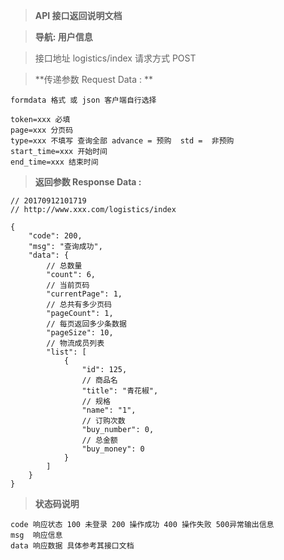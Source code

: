 > **API 接口返回说明文档**

> **导航: 用户信息**

> 接口地址 logistics/index 请求方式 POST

> **传递参数 Request Data : **
```
formdata 格式 或 json 客户端自行选择

token=xxx 必填
page=xxx 分页码
type=xxx 不填写 查询全部 advance = 预购  std =  非预购 
start_time=xxx 开始时间
end_time=xxx 结束时间
```

>**返回参数 Response Data :**
```
// 20170912101719
// http://www.xxx.com/logistics/index

{
    "code": 200,
    "msg": "查询成功",
    "data": {
        // 总数量
        "count": 6,
        // 当前页码
        "currentPage": 1,
        // 总共有多少页码
        "pageCount": 1,
        // 每页返回多少条数据
        "pageSize": 10,
        // 物流成员列表
        "list": [
            {
                "id": 125,
                // 商品名
                "title": "青花椒",
                // 规格
                "name": "1",
                // 订购次数
                "buy_number": 0,
                // 总金额
                "buy_money": 0
            }
        ]
    }
}

```

> **状态码说明**
```
code 响应状态 100 未登录 200 操作成功 400 操作失败 500异常输出信息
msg  响应信息
data 响应数据 具体参考其接口文档
```